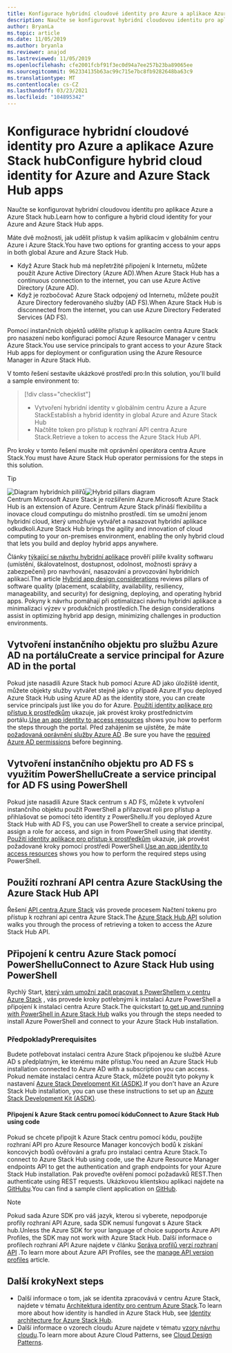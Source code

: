 ```yaml
---
title: Konfigurace hybridní cloudové identity pro Azure a aplikace Azure Stack hub
description: Naučte se konfigurovat hybridní cloudovou identitu pro aplikace Azure a Azure Stack hub.
author: BryanLa
ms.topic: article
ms.date: 11/05/2019
ms.author: bryanla
ms.reviewer: anajod
ms.lastreviewed: 11/05/2019
ms.openlocfilehash: cfe2001fcbf91f3ec0d94a7ee257b23ba89065ee
ms.sourcegitcommit: 962334135b63ac99c715e7bc8fb9282648ba63c9
ms.translationtype: MT
ms.contentlocale: cs-CZ
ms.lasthandoff: 03/23/2021
ms.locfileid: "104895342"
---
```

# <a name="configure-hybrid-cloud-identity-for-azure-and-azure-stack-hub-apps"></a><span data-ttu-id="d6ead-103">Konfigurace hybridní cloudové identity pro Azure a aplikace Azure Stack hub</span><span class="sxs-lookup"><span data-stu-id="d6ead-103">Configure hybrid cloud identity for Azure and Azure Stack Hub apps</span></span>

<span data-ttu-id="d6ead-104">Naučte se konfigurovat hybridní cloudovou identitu pro aplikace Azure a Azure Stack hub.</span><span class="sxs-lookup"><span data-stu-id="d6ead-104">Learn how to configure a hybrid cloud identity for your Azure and Azure Stack Hub apps.</span></span>

<span data-ttu-id="d6ead-105">Máte dvě možnosti, jak udělit přístup k vašim aplikacím v globálním centru Azure i Azure Stack.</span><span class="sxs-lookup"><span data-stu-id="d6ead-105">You have two options for granting access to your apps in both global Azure and Azure Stack Hub.</span></span>

 * <span data-ttu-id="d6ead-106">Když Azure Stack hub má nepřetržité připojení k Internetu, můžete použít Azure Active Directory (Azure AD).</span><span class="sxs-lookup"><span data-stu-id="d6ead-106">When Azure Stack Hub has a continuous connection to the internet, you can use Azure Active Directory (Azure AD).</span></span>
 * <span data-ttu-id="d6ead-107">Když je rozbočovač Azure Stack odpojený od Internetu, můžete použít Azure Directory federovaného služby (AD FS).</span><span class="sxs-lookup"><span data-stu-id="d6ead-107">When Azure Stack Hub is disconnected from the internet, you can use Azure Directory Federated Services (AD FS).</span></span>

<span data-ttu-id="d6ead-108">Pomocí instančních objektů udělíte přístup k aplikacím centra Azure Stack pro nasazení nebo konfiguraci pomocí Azure Resource Manager v centru Azure Stack.</span><span class="sxs-lookup"><span data-stu-id="d6ead-108">You use service principals to grant access to your Azure Stack Hub apps for deployment or configuration using the Azure Resource Manager in Azure Stack Hub.</span></span>

<span data-ttu-id="d6ead-109">V tomto řešení sestavíte ukázkové prostředí pro:</span><span class="sxs-lookup"><span data-stu-id="d6ead-109">In this solution, you'll build a sample environment to:</span></span>

> [!div class="checklist"]
> - <span data-ttu-id="d6ead-110">Vytvoření hybridní identity v globálním centru Azure a Azure Stack</span><span class="sxs-lookup"><span data-stu-id="d6ead-110">Establish a hybrid identity in global Azure and Azure Stack Hub</span></span>
> - <span data-ttu-id="d6ead-111">Načtěte token pro přístup k rozhraní API centra Azure Stack.</span><span class="sxs-lookup"><span data-stu-id="d6ead-111">Retrieve a token to access the Azure Stack Hub API.</span></span>

<span data-ttu-id="d6ead-112">Pro kroky v tomto řešení musíte mít oprávnění operátora centra Azure Stack.</span><span class="sxs-lookup"><span data-stu-id="d6ead-112">You must have Azure Stack Hub operator permissions for the steps in this solution.</span></span>

> [!Tip]  
> <span data-ttu-id="d6ead-113">![Diagram hybridních pilířů](./media/solution-deployment-guide-cross-cloud-scaling/hybrid-pillars.png)</span><span class="sxs-lookup"><span data-stu-id="d6ead-113">![Hybrid pillars diagram](./media/solution-deployment-guide-cross-cloud-scaling/hybrid-pillars.png)</span></span>  
> <span data-ttu-id="d6ead-114">Centrum Microsoft Azure Stack je rozšířením Azure.</span><span class="sxs-lookup"><span data-stu-id="d6ead-114">Microsoft Azure Stack Hub is an extension of Azure.</span></span> <span data-ttu-id="d6ead-115">Centrum Azure Stack přináší flexibilitu a inovace cloud computingu do místního prostředí. tím se umožní jenom hybridní cloud, který umožňuje vytvářet a nasazovat hybridní aplikace odkudkoli.</span><span class="sxs-lookup"><span data-stu-id="d6ead-115">Azure Stack Hub brings the agility and innovation of cloud computing to your on-premises environment, enabling the only hybrid cloud that lets you build and deploy hybrid apps anywhere.</span></span>  
> 
> <span data-ttu-id="d6ead-116">Články [týkající se návrhu hybridní aplikace](overview-app-design-considerations.md) prověří pilíře kvality softwaru (umístění, škálovatelnost, dostupnost, odolnost, možnosti správy a zabezpečení) pro navrhování, nasazování a provozování hybridních aplikací.</span><span class="sxs-lookup"><span data-stu-id="d6ead-116">The article [Hybrid app design considerations](overview-app-design-considerations.md) reviews pillars of software quality (placement, scalability, availability, resiliency, manageability, and security) for designing, deploying, and operating hybrid apps.</span></span> <span data-ttu-id="d6ead-117">Pokyny k návrhu pomáhají při optimalizaci návrhu hybridní aplikace a minimalizaci výzev v produkčních prostředích.</span><span class="sxs-lookup"><span data-stu-id="d6ead-117">The design considerations assist in optimizing hybrid app design, minimizing challenges in production environments.</span></span>

## <a name="create-a-service-principal-for-azure-ad-in-the-portal"></a><span data-ttu-id="d6ead-118">Vytvoření instančního objektu pro službu Azure AD na portálu</span><span class="sxs-lookup"><span data-stu-id="d6ead-118">Create a service principal for Azure AD in the portal</span></span>

<span data-ttu-id="d6ead-119">Pokud jste nasadili Azure Stack hub pomocí Azure AD jako úložiště identit, můžete objekty služby vytvářet stejně jako v případě Azure.</span><span class="sxs-lookup"><span data-stu-id="d6ead-119">If you deployed Azure Stack Hub using Azure AD as the identity store, you can create service principals just like you do for Azure.</span></span> <span data-ttu-id="d6ead-120">[Použití identity aplikace pro přístup k prostředkům](/azure-stack/operator/azure-stack-create-service-principals#manage-an-azure-ad-app-identity) ukazuje, jak provést kroky prostřednictvím portálu.</span><span class="sxs-lookup"><span data-stu-id="d6ead-120">[Use an app identity to access resources](/azure-stack/operator/azure-stack-create-service-principals#manage-an-azure-ad-app-identity) shows you how to perform the steps through the portal.</span></span> <span data-ttu-id="d6ead-121">Před zahájením se ujistěte, že máte [požadovaná oprávnění služby Azure AD](/azure/azure-resource-manager/resource-group-create-service-principal-portal#required-permissions) .</span><span class="sxs-lookup"><span data-stu-id="d6ead-121">Be sure you have the [required Azure AD permissions](/azure/azure-resource-manager/resource-group-create-service-principal-portal#required-permissions) before beginning.</span></span>

## <a name="create-a-service-principal-for-ad-fs-using-powershell"></a><span data-ttu-id="d6ead-122">Vytvoření instančního objektu pro AD FS s využitím PowerShellu</span><span class="sxs-lookup"><span data-stu-id="d6ead-122">Create a service principal for AD FS using PowerShell</span></span>

<span data-ttu-id="d6ead-123">Pokud jste nasadili Azure Stack centrum s AD FS, můžete k vytvoření instančního objektu použít PowerShell a přiřazovat roli pro přístup a přihlašovat se pomocí této identity z PowerShellu.</span><span class="sxs-lookup"><span data-stu-id="d6ead-123">If you deployed Azure Stack Hub with AD FS, you can use PowerShell to create a service principal, assign a role for access, and sign in from PowerShell using that identity.</span></span> <span data-ttu-id="d6ead-124">[Použití identity aplikace pro přístup k prostředkům](/azure-stack/operator/azure-stack-create-service-principals#manage-an-ad-fs-app-identity) ukazuje, jak provést požadované kroky pomocí prostředí PowerShell.</span><span class="sxs-lookup"><span data-stu-id="d6ead-124">[Use an app identity to access resources](/azure-stack/operator/azure-stack-create-service-principals#manage-an-ad-fs-app-identity) shows you how to perform the required steps using PowerShell.</span></span>

## <a name="using-the-azure-stack-hub-api"></a><span data-ttu-id="d6ead-125">Použití rozhraní API centra Azure Stack</span><span class="sxs-lookup"><span data-stu-id="d6ead-125">Using the Azure Stack Hub API</span></span>

<span data-ttu-id="d6ead-126">Řešení [API centra Azure Stack](/azure-stack/user/azure-stack-rest-api-use)  vás provede procesem Načtení tokenu pro přístup k rozhraní api centra Azure Stack.</span><span class="sxs-lookup"><span data-stu-id="d6ead-126">The [Azure Stack Hub API](/azure-stack/user/azure-stack-rest-api-use)  solution walks you through the process of retrieving a token to access the Azure Stack Hub API.</span></span>

## <a name="connect-to-azure-stack-hub-using-powershell"></a><span data-ttu-id="d6ead-127">Připojení k centru Azure Stack pomocí PowerShellu</span><span class="sxs-lookup"><span data-stu-id="d6ead-127">Connect to Azure Stack Hub using PowerShell</span></span>

<span data-ttu-id="d6ead-128">Rychlý Start, [který vám umožní začít pracovat s PowerShellem v centru Azure Stack](/azure-stack/operator/azure-stack-powershell-install) , vás provede kroky potřebnými k instalaci Azure PowerShell a připojení k instalaci centra Azure Stack.</span><span class="sxs-lookup"><span data-stu-id="d6ead-128">The quickstart [to get up and running with PowerShell in Azure Stack Hub](/azure-stack/operator/azure-stack-powershell-install) walks you through the steps needed to install Azure PowerShell and connect to your Azure Stack Hub installation.</span></span>

### <a name="prerequisites"></a><span data-ttu-id="d6ead-129">Předpoklady</span><span class="sxs-lookup"><span data-stu-id="d6ead-129">Prerequisites</span></span>

<span data-ttu-id="d6ead-130">Budete potřebovat instalaci centra Azure Stack připojenou ke službě Azure AD s předplatným, ke kterému máte přístup.</span><span class="sxs-lookup"><span data-stu-id="d6ead-130">You need an Azure Stack Hub installation connected to Azure AD with a subscription you can access.</span></span> <span data-ttu-id="d6ead-131">Pokud nemáte instalaci centra Azure Stack, můžete použít tyto pokyny k nastavení [Azure Stack Development Kit (ASDK)](/azure-stack/asdk/asdk-install).</span><span class="sxs-lookup"><span data-stu-id="d6ead-131">If you don't have an Azure Stack Hub installation, you can use these instructions to set up an [Azure Stack Development Kit (ASDK)](/azure-stack/asdk/asdk-install).</span></span>

#### <a name="connect-to-azure-stack-hub-using-code"></a><span data-ttu-id="d6ead-132">Připojení k Azure Stack centru pomocí kódu</span><span class="sxs-lookup"><span data-stu-id="d6ead-132">Connect to Azure Stack Hub using code</span></span>

<span data-ttu-id="d6ead-133">Pokud se chcete připojit k Azure Stack centru pomocí kódu, použijte rozhraní API pro Azure Resource Manager koncových bodů k získání koncových bodů ověřování a grafu pro instalaci centra Azure Stack.</span><span class="sxs-lookup"><span data-stu-id="d6ead-133">To connect to Azure Stack Hub using code, use the Azure Resource Manager endpoints API to get the authentication and graph endpoints for your Azure Stack Hub installation.</span></span> <span data-ttu-id="d6ead-134">Pak proveďte ověření pomocí požadavků REST.</span><span class="sxs-lookup"><span data-stu-id="d6ead-134">Then authenticate using REST requests.</span></span> <span data-ttu-id="d6ead-135">Ukázkovou klientskou aplikaci najdete na [GitHubu](https://github.com/shriramnat/HybridARMApplication).</span><span class="sxs-lookup"><span data-stu-id="d6ead-135">You can find a sample client application on [GitHub](https://github.com/shriramnat/HybridARMApplication).</span></span>

>[!Note]
><span data-ttu-id="d6ead-136">Pokud sada Azure SDK pro váš jazyk, kterou si vyberete, nepodporuje profily rozhraní API Azure, sada SDK nemusí fungovat s Azure Stack hub.</span><span class="sxs-lookup"><span data-stu-id="d6ead-136">Unless the Azure SDK for your language of choice supports Azure API Profiles, the SDK may not work with Azure Stack Hub.</span></span> <span data-ttu-id="d6ead-137">Další informace o profilech rozhraní API Azure najdete v článku [Správa profilů verzí rozhraní API](/azure-stack/user/azure-stack-version-profiles) .</span><span class="sxs-lookup"><span data-stu-id="d6ead-137">To learn more about Azure API Profiles, see the [manage API version profiles](/azure-stack/user/azure-stack-version-profiles) article.</span></span>

## <a name="next-steps"></a><span data-ttu-id="d6ead-138">Další kroky</span><span class="sxs-lookup"><span data-stu-id="d6ead-138">Next steps</span></span>

- <span data-ttu-id="d6ead-139">Další informace o tom, jak se identita zpracovává v centru Azure Stack, najdete v tématu [Architektura identity pro centrum Azure Stack](/azure-stack/operator/azure-stack-identity-architecture).</span><span class="sxs-lookup"><span data-stu-id="d6ead-139">To learn more about how identity is handled in Azure Stack Hub, see [Identity architecture for Azure Stack Hub](/azure-stack/operator/azure-stack-identity-architecture).</span></span>
- <span data-ttu-id="d6ead-140">Další informace o vzorech cloudu Azure najdete v tématu [vzory návrhu cloudu](/azure/architecture/patterns).</span><span class="sxs-lookup"><span data-stu-id="d6ead-140">To learn more about Azure Cloud Patterns, see [Cloud Design Patterns](/azure/architecture/patterns).</span></span>

